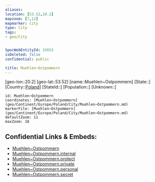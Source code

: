```yaml
---
aliases: 
location: [53.52,20.2]
mapzoom: [7,12] 
mapmarker: city 
type: City
tags:
- geo/City


SpocWebEntityId: 32653
isDeleted: false
confidential: public

title: Muehlen~Ostpommern
---
```

[geo-lon::20.2]
[geo-lat::53.52]
[name::Muehlen~Ostpommern]
[State::]
[Country::[Poland](geo/Continent/Europe/Poland.md)]
[StateId::]
[Population::]
[Unknown::]


```leaflet
id: Muehlen~Ostpommern
coordinates: [Muehlen~Ostpommern](geo/Continent/Europe/Poland/City/Muehlen~Ostpommern.md)
markerFile: [Muehlen~Ostpommern](geo/Continent/Europe/Poland/City/Muehlen~Ostpommern.md)
defaultZoom: 11 
maxZoom: 18
```


## Confidential Links & Embeds: 
- [Muehlen~Ostpommern](../../../../../../_public/geo/Continent/Europe/Poland/City/Muehlen~Ostpommern.md) 
- [Muehlen~Ostpommern.internal](../../../../../../_internal/geo/Continent/Europe/Poland/City/Muehlen~Ostpommern.internal.md) 
- [Muehlen~Ostpommern.protect](../../../../../../_protect/geo/Continent/Europe/Poland/City/Muehlen~Ostpommern.protect.md) 
- [Muehlen~Ostpommern.private](../../../../../../_private/geo/Continent/Europe/Poland/City/Muehlen~Ostpommern.private.md) 
- [Muehlen~Ostpommern.personal](../../../../../../_personal/geo/Continent/Europe/Poland/City/Muehlen~Ostpommern.personal.md) 
- [Muehlen~Ostpommern.secret](../../../../../../_secret/geo/Continent/Europe/Poland/City/Muehlen~Ostpommern.secret.md) 
